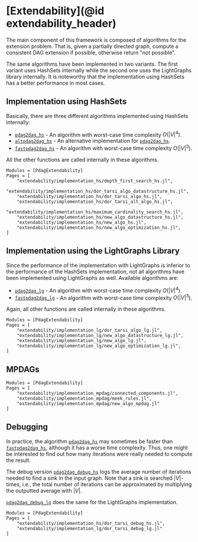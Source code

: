# [Extendability](@id extendability_header)

The main component of this framework is composed of algorithms for
the extension problem. That is, given a partially directed graph,
compute a consistent DAG extension if possible, otherwise return
"not possible".

The same algorithms have been implemented in two variants. The first
variant uses HashSets internally while the second one uses the
LightGraphs library internally. It is noteworthy that the implementation
using HashSets has a better performance in most cases.

## Implementation using HashSets

Basically, there are three different algorithms implemented using HashSets
internally:

- [`pdag2dag_hs`](@ref) - An algorithm with worst-case time complexity $O(|V|^4)$.
- [`altpdag2dag_hs`](@ref) - An alternative implementation for [`pdag2dag_hs`](@ref).
- [`fastpdag2dag_hs`](@ref) - An algorithm with worst-case time complexity $O(|V|^3)$.

All the other functions are called internally in these algorithms.

```@autodocs
Modules = [PdagExtendability]
Pages = [
	"extendability/implementation_hs/depth_first_search_hs.jl",
	"extendability/implementation_hs/dor_tarsi_algo_datastructure_hs.jl",
	"extendability/implementation_hs/dor_tarsi_algo_hs.jl",
	"extendability/implementation_hs/dor_tarsi_alt_algo_hs.jl",
	"extendability/implementation_hs/maximum_cardinality_search_hs.jl",
	"extendability/implementation_hs/new_algo_datastructure_hs.jl",
	"extendability/implementation_hs/new_algo_hs.jl",
	"extendability/implementation_hs/new_algo_optimization_hs.jl",
]
```

## Implementation using the LightGraphs Library

Since the performance of the implementation with LightGraphs is inferior
to the performance of the HashSets implementation, not all algorithms have
been implemented using LightGraphs as well. Available algorithms are:

- [`pdag2dag_lg`](@ref) - An algorithm with worst-case time complexity $O(|V|^4)$.
- [`fastpdag2dag_lg`](@ref) - An algorithm with worst-case time complexity $O(|V|^3)$.

Again, all other functions are called internally in these algorithms.

```@autodocs
Modules = [PdagExtendability]
Pages = [
	"extendability/implementation_lg/dor_tarsi_algo_lg.jl",
	"extendability/implementation_lg/new_algo_datastructure_lg.jl",
	"extendability/implementation_lg/new_algo_lg.jl",
	"extendability/implementation_lg/new_algo_optimization_lg.jl",
]
```

## MPDAGs

```@autodocs
Modules = [PdagExtendability]
Pages = [
	"extendability/implementation_mpdag/connected_components.jl",
	"extendability/implementation_mpdag/meek_rules.jl",
	"extendability/implementation_mpdag/new_algo_mpdag.jl"
]
```

## Debugging

In practice, the algorithm [`pdag2dag_hs`](@ref) may sometimes be faster
than [`fastpdag2dag_hs`](@ref), although it has a worse time complexity.
Thus, one might be interested to find out how many iterations were really
needed to compute the result.

The debug version [`pdag2dag_debug_hs`](@ref)
logs the average number of iterations needed to find a sink in the input
graph. Note that a sink is searched $|V|$-times, i.e., the total number
of iterations can be approximated by multiplying the outputted average
with $|V|$.

[`pdag2dag_debug_lg`](@ref) does the same for the LightGraphs implementation.

```@autodocs
Modules = [PdagExtendability]
Pages = [
	"extendability/implementation_hs/dor_tarsi_debug_hs.jl",
	"extendability/implementation_lg/dor_tarsi_debug_lg.jl"
]
```